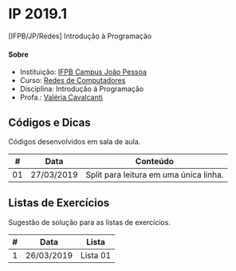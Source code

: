 # **IP 2019.1**
[IFPB/JP/Redes] Introdução à Programação

#### <i class="icon-link"></i> **Sobre**
- Instituição: [IFPB Campus João Pessoa](http://www.ifpb.edu.br/campi/campi/joao-pessoa)
- Curso: [Redes de Computadores](http://estudante.ifpb.edu.br/cursos/37)
- Disciplina: Introdução à Programação
- Profa.: [Valéria Cavalcanti](http://valeria.eti.br)


## **Códigos e Dicas**
Códigos desenvolvidos em sala de aula.

\# | Data | Conteúdo
--- | --- | ---
01 | 27/03/2019 | Split para leitura em uma única linha.


## **Listas de Exercícios**
Sugestão de solução para as listas de exercícios.

\# | Data | Lista
--- | --- | ---
1 | 26/03/2019 | Lista 01
